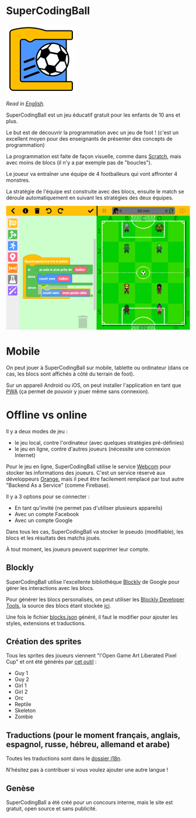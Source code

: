 # SuperCodingBall
![icon](./src/assets/app-icons/icon-192x192.png)

*Read in [English](README.md).*

SuperCodingBall est un jeu éducatif gratuit pour les enfants de 10 ans et plus.

Le but est de découvrir la programmation avec un jeu de foot ! (c'est un excellent moyen pour des enseignants de présenter des concepts de programmation)

La programmation est faite de façon visuelle, comme dans [Scratch](https://scratch.mit.edu/), mais avec moins de blocs (il n'y a par exemple pas de "boucles").

Le joueur va entraîner une équipe de 4 footballeurs qui vont affronter 4 monstres.

La stratégie de l'équipe est construite avec des blocs, ensuite le match se déroule automatiquement en suivant les stratégies des deux équipes.

![screenshot](./src/assets/howto/screenshot-fr.png)

# Mobile

On peut jouer à SuperCodingBall sur mobile, tablette ou ordinateur (dans ce cas, les blocs sont affichés à côté du terrain de foot).

Sur un appareil Android ou iOS, on peut installer l'application en tant que [PWA](https://web.dev/progressive-web-apps) (ça permet de pouvoir y jouer même sans connexion).

# Offline vs online

Il y a deux modes de jeu :
* le jeu local, contre l'ordinateur (avec quelques stratégies pré-définies)
* le jeu en ligne, contre d'autres joueurs (nécessite une connexion Internet)

Pour le jeu en ligne, SuperCodingBall utilise le service [Webcom](https://datasync.orange.com) pour stocker les informations des joueurs.
C'est un service réservé aux développeurs [Orange](https://www.orange.com), mais il peut être facilement remplacé par tout autre "Backend As a Service" (comme Firebase). 

Il y a 3 options pour se connecter :
* En tant qu'invité (ne permet pas d'utiliser plusieurs appareils)
* Avec un compte Facebook
* Avec un compte Google

Dans tous les cas, SuperCodingBall va stocker le pseudo (modifiable), les blocs et les résultats des matchs joués.

À tout moment, les joueurs peuvent supprimer leur compte.

## Blockly

SuperCodingBall utilise l'excellente bibliothèque [Blockly](https://developers.google.com/blockly) de Google pour gérer les interactions avec les blocs.

Pour générer les blocs personalisés, on peut utiliser les [Blockly Developer Tools](https://blockly-demo.appspot.com/static/demos/blockfactory/index.html), la source des blocs étant stockée [ici](./src/assets/blocks/library.xml).

Une fois le fichier [blocks.json](./src/assets/blocks/blocks.json) généré, il faut le modifier pour ajouter les styles, extensions et traductions.

## Création des sprites

Tous les sprites des joueurs viennent "l'Open Game Art Liberated Pixel Cup" et ont été générés par [cet outil](https://github.com/LiberatedPixelCup/Universal-LPC-Spritesheet-Character-Generator) :

* Guy 1
* Guy 2
* Girl 1
* Girl 2
* Orc
* Reptile
* Skeleton
* Zombie

## Traductions (pour le moment français, anglais, espagnol, russe, hébreu, allemand et arabe)

Toutes les traductions sont dans le [dossier i18n](./src/assets/i18n).

N'hésitez pas à contribuer si vous voulez ajouter une autre langue !

## Genèse
SuperCodingBall a été créé pour un concours interne, mais le site est gratuit, open source et sans publicité.
